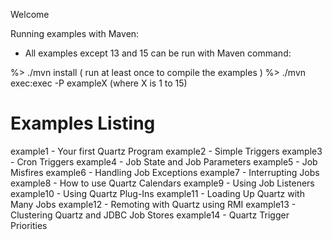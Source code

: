 Welcome

Running examples with Maven:
- All examples except 13 and 15 can be run with Maven command:

%> ./mvn install ( run at least once to compile the examples )
%> ./mvn exec:exec -P exampleX   (where X is 1 to 15)

Examples Listing
================

example1 -  Your first Quartz Program
example2 -  Simple Triggers
example3 -  Cron Triggers
example4 -  Job State and Job Parameters
example5 -  Job Misfires
example6 -  Handling Job Exceptions
example7 -  Interrupting Jobs
example8 -  How to use Quartz Calendars
example9 -  Using Job Listeners
example10 - Using Quartz Plug-Ins
example11 - Loading Up Quartz with Many Jobs
example12 - Remoting with Quartz using RMI
example13 - Clustering Quartz and JDBC Job Stores
example14 - Quartz Trigger Priorities
